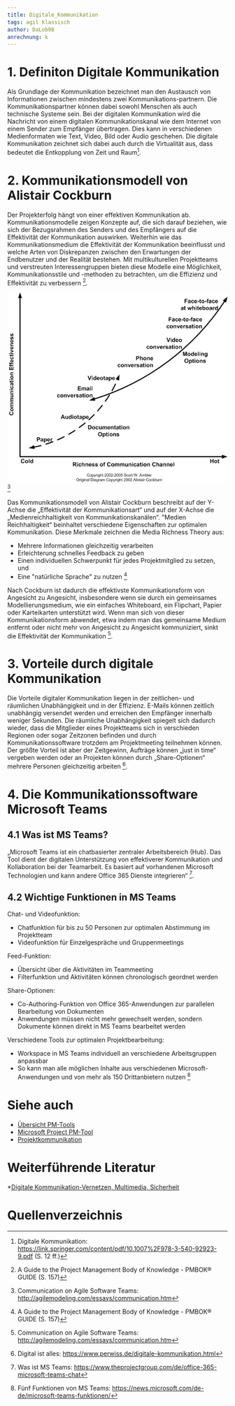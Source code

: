 ```yaml
---
title: Digitale_Kommunikation
tags: agil klassisch 
author: DaLob98
anrechnung: k
---
```


# 1. Definiton Digitale Kommunikation

Als Grundlage der Kommunikation bezeichnet man den Austausch von Informationen zwischen mindestens zwei Kommunikations-partnern. Die Kommunikationspartner können dabei sowohl Menschen als auch technische Systeme sein. Bei der digitalen Kommunikation wird die Nachricht von einem digitalen Kommunikationskanal wie dem Internet von einem Sender zum Empfänger übertragen. Dies kann in verschiedenen Medienformaten wie Text, Video, Bild oder Audio geschehen. Die digitale Kommunikation zeichnet sich dabei auch durch die Virtualität aus, dass bedeutet die Entkopplung von Zeit und Raum[^1].

# 2. Kommunikationsmodell von Alistair Cockburn

Der Projekterfolg hängt von einer effektiven Kommunikation ab. Kommunikationsmodelle zeigen Konzepte auf, die sich darauf beziehen, wie sich der Bezugsrahmen des Senders und des Empfängers auf die Effektivität der Kommunikation auswirken. Weiterhin wie das Kommunikationsmedium die Effektivität der
Kommunikation beeinflusst und welche Arten von Diskrepanzen zwischen den Erwartungen der Endbenutzer und der Realität bestehen. 
Mit multikulturellen Projektteams und verstreuten Interessengruppen bieten diese Modelle eine Möglichkeit, Kommunikationsstile und -methoden zu betrachten, um die Effizienz und Effektivität zu verbessern [^2].

![Abbildung 1: Kommunikationsmodell Alistair Cockburn](Digitale_Kommunikation/communicationModes.gif)[^3]

Das Kommunikationsmodell von Alistair Cockburn beschreibt auf der Y-Achse die „Effektivität der Kommunikationsart“ und auf der X-Achse die „Medienreichhaltigkeit von Kommunikationskanälen“. "Medien Reichhaltigkeit“ beinhaltet verschiedene Eigenschaften zur optimalen Kommunikation.                                     Diese Merkmale zeichnen die Media Richness Theory aus: 
*	Mehrere Informationen gleichzeitig verarbeiten
*	Erleichterung schnelles Feedback zu geben 
*	Einen individuellen Schwerpunkt für jedes Projektmitglied zu setzen, und 
* Eine "natürliche Sprache" zu nutzen [^2]


Nach Cockburn ist dadurch die effektivste Kommunikationsform von Angesicht zu Angesicht, insbesondere wenn sie durch ein gemeinsames Modellierungsmedium, wie ein einfaches Whiteboard, ein Flipchart, Papier oder Karteikarten unterstützt wird. Wenn man sich von dieser Kommunikationsform abwendet, etwa indem man das gemeinsame Medium entfernt oder nicht mehr von Angesicht zu Angesicht kommuniziert, sinkt die Effektivität der Kommunikation [^3].

# 3. Vorteile durch digitale Kommunikation
Die Vorteile digitaler Kommunikation liegen in der zeitlichen- und räumlichen Unabhängigkeit und in der Effizienz. E-Mails können zeitlich unabhängig versendet werden und erreichen den Empfänger innerhalb weniger Sekunden.
Die räumliche Unabhängigkeit spiegelt sich dadurch wieder, dass die Mitglieder eines Projektteams sich in verschieden Regionen oder sogar Zeitzonen befinden und durch Kommunikationssoftware trotzdem am Projektmeeting teilnehmen können.
Der größte Vorteil ist aber der Zeitgewinn, Aufträge können „just in time“ vergeben werden oder an Projekten können durch „Share-Optionen“ mehrere Personen gleichzeitig arbeiten [^4].

# 4. Die Kommunikationssoftware Microsoft Teams

## 4.1 Was ist MS Teams?
„Microsoft Teams ist ein chatbasierter zentraler Arbeitsbereich (Hub). Das Tool dient der digitalen Unterstützung von effektiverer Kommunikation und Kollaboration bei der Teamarbeit. Es basiert auf vorhandenen Microsoft Technologien und kann andere Office 365 Dienste integrieren“ [^5].

## 4.2 Wichtige Funktionen in MS Teams

Chat- und Videofunktion:
* Chatfunktion für bis zu 50 Personen zur optimalen Abstimmung im Projektteam 
* Videofunktion für Einzelgespräche und Gruppenmeetings 

Feed-Funktion:
*	Übersicht über die Aktivitäten im Teammeeting 
*	Filterfunktion und Aktivitäten können chronologisch geordnet werden 

Share-Optionen: 
* Co-Authoring-Funktion von Office 365-Anwendungen zur parallelen Bearbeitung von Dokumenten 
*	Anwendungen müssen nicht mehr gewechselt werden, sondern Dokumente können direkt in MS Teams bearbeitet werden

Verschiedene Tools zur optimalen Projektbearbeitung: 
*	Workspace in MS Teams individuell an verschiedene Arbeitsgruppen anpassbar
*	So kann man alle möglichen Inhalte aus verschiedenen Microsoft-Anwendungen und von mehr als 150 Drittanbietern nutzen [^6]

# Siehe auch
* [Übersicht PM-Tools](Uebersicht_PM_Tools.md)
* [Microsoft Project PM-Tool](Microsoft_Project_PM_Tool.md)
* [Projektkommunikation](Projektkommunikation.md)

# Weiterführende Literatur 
*[Digitale Kommunikation-Vernetzen, Multimedia, Sicherheit](https://link.springer.com/content/pdf/10.1007%2F978-3-540-92923-9.pdf)

# Quellenverzeichnis
[^1]: Digitale Kommunikation: https://link.springer.com/content/pdf/10.1007%2F978-3-540-92923-9.pdf (S. 12 ff.)
[^2]: A Guide to the Project Management Body of Knowledge - PMBOK® GUIDE (S. 157)
[^3]: Communication on Agile Software Teams: http://agilemodeling.com/essays/communication.htm
[^4]: Digital ist alles: https://www.perwiss.de/digitale-kommunikation.html
[^5]: Was ist MS Teams: https://www.theprojectgroup.com/de/office-365-microsoft-teams-chat
[^6]: Fünf Funktionen von MS Teams: https://news.microsoft.com/de-de/microsoft-teams-funktionen/
